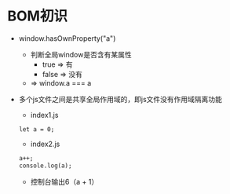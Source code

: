 # BOM初识

* window.hasOwnProperty("a")

  * 判断全局window是否含有某属性
    * true => 有
    * false => 没有
  * => window.a === a

* 多个js文件之间是共享全局作用域的，即js文件没有作用域隔离功能

  * index1.js

  ```
  let a = 0;
  ```

  * index2.js

  ```html
  a++;
  console.log(a);
  ```

  * 控制台输出6（a + 1）

  

  
